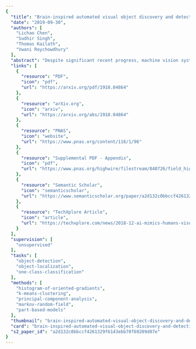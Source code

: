 ```yaml
---
{
  "title": "Brain-inspired automated visual object discovery and detection",
  "date": "2019-09-30",
  "authors": [
    "Lichao Chen",
    "Sudhir Singh",
    "Thomas Kailath",
    "Vwani Roychowdhury"
  ],
  "abstract": "Despite significant recent progress, machine vision systems lag considerably behind their biological counterparts in performance, scalability, and robustness. A distinctive hallmark of the brain is its ability to automatically discover and model objects, at multiscale resolutions, from repeated exposures to unlabeled contextual data and then to be able to robustly detect the learned objects under various nonideal circumstances, such as partial occlusion and different view angles. Replication of such capabilities in a machine would require three key ingredients: (i) access to large-scale perceptual data of the kind that humans experience, (ii) flexible representations of objects, and (iii) an efficient unsupervised learning algorithm. The Internet fortunately provides unprecedented access to vast amounts of visual data. This paper leverages the availability of such data to develop a scalable framework for unsupervised learning of object prototypes--brain-inspired flexible, scale, and shift invariant representations of deformable objects (e.g., humans, motorcycles, cars, airplanes) comprised of parts, their different configurations and views, and their spatial relationships. Computationally, the object prototypes are represented as geometric associative networks using probabilistic constructs such as Markov random fields. We apply our framework to various datasets and show that our approach is computationally scalable and can construct accurate and operational part-aware object models much more efficiently than in much of the recent computer vision literature. We also present efficient algorithms for detection and localization in new scenes of objects and their partial views.",
  "links": [
    {
      "resource": "PDF",
      "icon": "pdf",
      "url": "https://arxiv.org/pdf/1910.04864"
    },
    {
      "resource": "arXiv.org",
      "icon": "arxiv",
      "url": "https://arxiv.org/abs/1910.04864"
    },
    {
      "resource": "PNAS",
      "icon": "website",
      "url": "https://www.pnas.org/content/116/1/96"
    },
    {
      "resource": "Supplemental PDF - Appendix",
      "icon": "pdf",
      "url": "https://www.pnas.org/highwire/filestream/840726/field_highwire_adjunct_files/0/pnas.1802103115.sapp.pdf"
    },
    {
      "resource": "Semantic Scholar",
      "icon": "semanticscholar",
      "url": "https://www.semanticscholar.org/paper/a2d132c0bbccf4261329f6143ebb70f69209d07e"
    },
    {
      "resource": "TechXplore Article",
      "icon": "article",
      "url": "https://techxplore.com/news/2018-12-ai-mimics-humans-visualize.html"
    }
  ],
  "supervision": [
    "unsupervised"
  ],
  "tasks": [
    "object-detection",
    "object-localization",
    "one-class-classification"
  ],
  "methods": [
    "histogram-of-oriented-gradients",
    "k-means-clustering",
    "principal-component-analysis",
    "markov-random-field",
    "part-based-models"
  ],
  "thumbnail": "brain-inspired-automated-visual-object-discovery-and-detection-thumb.jpg",
  "card": "brain-inspired-automated-visual-object-discovery-and-detection-card.jpg",
  "s2_paper_id": "a2d132c0bbccf4261329f6143ebb70f69209d07e"
}
---
```


